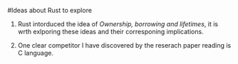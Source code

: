 #Ideas about Rust to explore

1. Rust intorduced the idea of *Ownership, borrowing and lifetimes*, it is wrth exlporing these ideas and their corresponing implications.

2. One clear competitor I have discovered by the reserach paper reading is C language.
